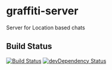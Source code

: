 # graffiti-server
Server for Location based chats

## Build Status
[![Build Status](https://secure.travis-ci.org/josebur86/graffiti-server.png?branch=master)](http://travis-ci.org/josebur86/graffiti-server)
[![devDependency Status](https://david-dm.org/josebur86/graffiti-server/dev-status.svg)](https://david-dm.org/josebur86/graffiti-server#info=devDependencies)
